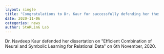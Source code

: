 ```yaml
---
layout: single
title: "Congratulations to Dr. Kaur for successfully defending her thesis"
date: 2020-11-06
categories: news
author: StARLinG Lab
---
```

Dr. Navdeep Kaur defended her dissertation on "Efficient Combination of Neural and Symbolic Learning for Relational Data" on 6th November, 2020.